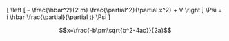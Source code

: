 <script type="text/javascript" src="http://cdn.mathjax.org/mathjax/latest/MathJax.js?config=default"></script>

\[ \left [ – \frac{\hbar^2}{2 m} \frac{\partial^2}{\partial x^2} + V \right ] \Psi = i \hbar \frac{\partial}{\partial t} \Psi \]

$$x=\frac{-b\pm\sqrt{b^2-4ac}}{2a}$$